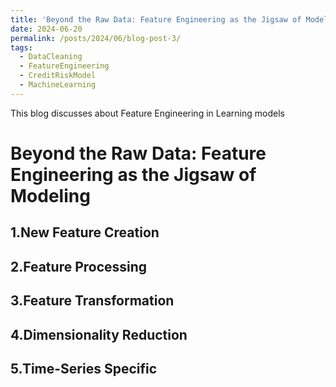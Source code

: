 ```yaml
---
title: 'Beyond the Raw Data: Feature Engineering as the Jigsaw of Modeling (working on it)'
date: 2024-06-20
permalink: /posts/2024/06/blog-post-3/
tags:
  - DataCleaning
  - FeatureEngineering
  - CreditRiskModel
  - MachineLearning
---
```


This blog discusses about Feature Engineering in Learning models

Beyond the Raw Data: Feature Engineering as the Jigsaw of Modeling
======


1.New Feature Creation
-------



2.Feature Processing
-------



3.Feature Transformation
-------




4.Dimensionality Reduction
-------




5.Time-Series Specific
-------
